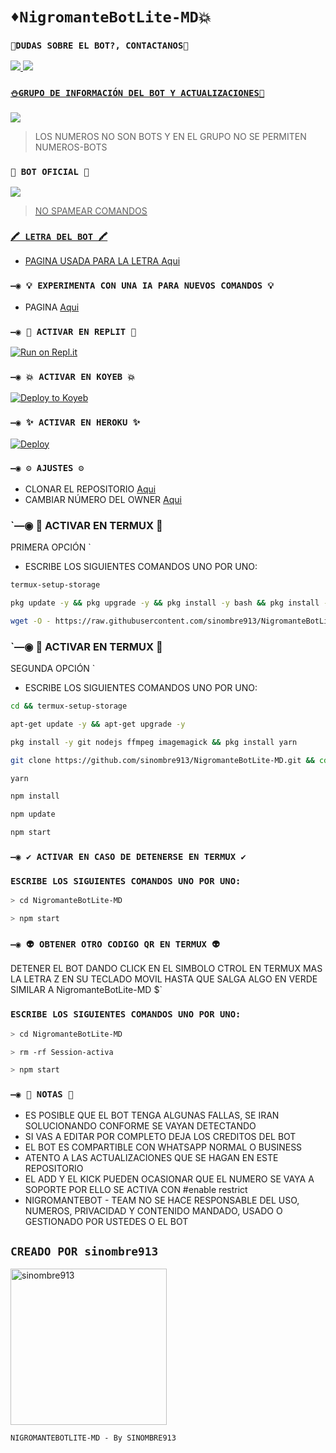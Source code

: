 # `♦️NigromanteBotLite-MD💥`

### `🏓DUDAS SOBRE EL BOT?, CONTACTANOS🍁`
<a href="http://wa.me/5213331199141" target="blank"><img src="https://img.shields.io/badge/OFC-CREADOR-25D366?style=for-the-badge&logo=whatsapp&logoColor=white" />
<a href="http://wa.me/5213339577315" target="blank"><img src="https://img.shields.io/badge/CREADOR-25D366?style=for-the-badge&logo=whatsapp&logoColor=white" />


### `⛄GRUPO DE INFORMACIÓN DEL BOT Y ACTUALIZACIONES🧿`

<a href= "https://chat.whatsapp.com/Cz0CGmpIdKuCWmdsWBx3y3" target="blank"><img src="https://img.shields.io/badge/GRUPO_DE_SOPORTE-25D366?style=for-the-badge&logo=whatsapp&logoColor=white" />
</a>
> LOS NUMEROS NO SON BOTS Y EN EL GRUPO NO SE PERMITEN NUMEROS-BOTS

### `🤖 BOT OFICIAL 🤖`

<a href="https://api.whatsapp.com/send/?phone=5213318360882&text&type=phone_number&app_absent=0" target="blank"><img src="https://img.shields.io/badge/BOT-OFICIAL.1-25D366?style=for-the-badge&logo=whatsapp&logoColor=white" />

 > NO SPAMEAR COMANDOS

### `🖍 LETRA DEL BOT 🖍`
- PAGINA USADA PARA LA LETRA [Aqui](https://smiley.cool/es/weirdmaker.php)

### `—◉ 💡 EXPERIMENTA CON UNA IA PARA NUEVOS COMANDOS 💡`
- PAGINA [Aqui](https://beta.openai.com/playground)

### `—◉ 🌌 ACTIVAR EN REPLIT 🌌`

[![Run on Repl.it](https://repl.it/badge/github/sinombre913/NigromanteBotLite-MD)](https://repl.it/github/sinombre913/NigromanteBotLite-MD)

### `—◉ 💥 ACTIVAR EN KOYEB 💥`

[![Deploy to Koyeb](https://www.koyeb.com/static/images/deploy/button.svg)](https://app.koyeb.com/deploy?type=git&repository=github.com/sinombre913/NigromanteBotLite-MD&branch=master&name=NigromanteBot-MD)

### `—◉ ✨ ACTIVAR EN HEROKU ✨`
[![Deploy](https://www.herokucdn.com/deploy/button.svg)](https://heroku.com/deploy?template=https://github.com/sinombre913/NigromanteBotLite-MD)

### `—◉ ⚙️ AJUSTES ⚙️`
- CLONAR EL REPOSITORIO [Aqui](https://github.com/sinombre913/NigromanteBotLite-MD/fork)
- CAMBIAR NÚMERO DEL OWNER [Aqui](https://github.com/sinombre913/NigromanteBotLite-MD/blob/master/config.js)

### `—◉ 👾 ACTIVAR EN TERMUX 👾
PRIMERA OPCIÓN `
- ESCRIBE LOS SIGUIENTES COMANDOS UNO POR UNO:
```bash
termux-setup-storage
```

```bash
pkg update -y && pkg upgrade -y && pkg install -y bash && pkg install -y wget && pkg install yarn
```

```bash
wget -O - https://raw.githubusercontent.com/sinombre913/NigromanteBotLite-MD/master/Nigromante.sh | bash
```


### `—◉ 👾 ACTIVAR EN TERMUX 👾
SEGUNDA OPCIÓN ` 
- ESCRIBE LOS SIGUIENTES COMANDOS UNO POR UNO:
```bash
cd && termux-setup-storage
```

```bash
apt-get update -y && apt-get upgrade -y
```

```bash
pkg install -y git nodejs ffmpeg imagemagick && pkg install yarn
```

```bash
git clone https://github.com/sinombre913/NigromanteBotLite-MD.git && cd NigromanteBotLite-MD 
```

```bash
yarn
```

```bash
npm install
```

```bash
npm update
```

```bash
npm start
```

### `—◉ ✔️ ACTIVAR EN CASO DE DETENERSE EN TERMUX ✔️`

### `ESCRIBE LOS SIGUIENTES COMANDOS UNO POR UNO:`

```bash
> cd NigromanteBotLite-MD 
```

```bash
> npm start
```

### `—◉ 👽 OBTENER OTRO CODIGO QR EN TERMUX 👽`
 DETENER EL BOT DANDO CLICK EN EL SIMBOLO CTROL EN TERMUX MAS LA LETRA Z EN SU TECLADO MOVIL HASTA QUE SALGA ALGO EN VERDE SIMILAR A NigromanteBotLite-MD $`

### `ESCRIBE LOS SIGUIENTES COMANDOS UNO POR UNO:`

```bash
> cd NigromanteBotLite-MD 
```

```bash
> rm -rf Session-activa
```

```bash
> npm start
```



### `—◉ 📝 NOTAS 📝`
- ES POSIBLE QUE EL BOT TENGA ALGUNAS FALLAS, SE IRAN SOLUCIONANDO CONFORME SE VAYAN DETECTANDO
- SI VAS A EDITAR POR COMPLETO DEJA LOS CREDITOS DEL BOT 
- EL BOT ES COMPARTIBLE CON WHATSAPP NORMAL O BUSINESS
- ATENTO A LAS ACTUALIZACIONES QUE SE HAGAN EN ESTE REPOSITORIO
- EL ADD Y EL KICK PUEDEN OCASIONAR QUE EL NUMERO SE VAYA A SOPORTE POR ELLO SE ACTIVA CON #enable restrict 
- NIGROMANTEBOT - TEAM NO SE HACE RESPONSABLE DEL USO, NUMEROS, PRIVACIDAD Y CONTENIDO MANDADO, USADO O GESTIONADO POR USTEDES O EL BOT


## `CREADO POR sinombre913` 
<a href="https://github.com/sinombre913"><img src="https://qu.ax/bwBW.jpg" width="250" height="250" alt="sinombre913"/></a>
  
`NIGROMANTEBOTLITE-MD - By SINOMBRE913`
